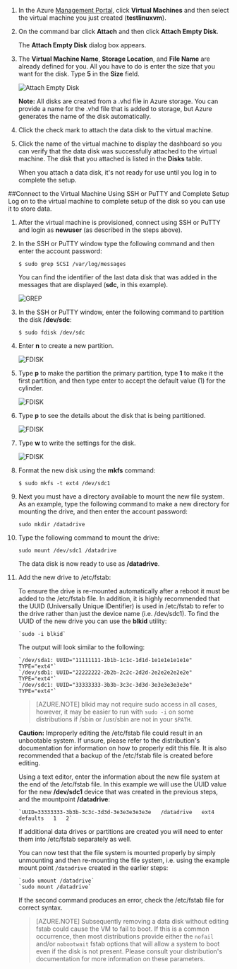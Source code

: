 1. In the Azure [Management Portal](http://manage.windowsazure.com), click **Virtual Machines** and then select the virtual machine you just created (**testlinuxvm**).

2. On the command bar click **Attach** and then click **Attach Empty Disk**.

	The **Attach Empty Disk** dialog box appears.


3. The **Virtual Machine Name**, **Storage Location**, and **File Name** are already defined for you. All you have to do is enter the size that you want for the disk. Type **5** in the **Size** field.

	![Attach Empty Disk][Image2]

	**Note:** All disks are created from a .vhd file in Azure storage. You can provide a name for the .vhd file that is added to storage, but Azure generates the name of the disk automatically.

4. Click the check mark to attach the data disk to the virtual machine.

5. Click the name of the virtual machine to display the dashboard so you can verify that the data disk was successfully attached to the virtual machine. The disk that you attached is listed in the **Disks** table.

	When you attach a data disk, it's not ready for use until you log in to complete the setup.

##Connect to the Virtual Machine Using SSH or PuTTY and Complete Setup
Log on to the virtual machine to complete setup of the disk so you can use it to store data.

1. After the virtual machine is provisioned, connect using SSH or PuTTY and login as **newuser** (as described in the steps above).	


2. In the SSH or PuTTY window type the following command and then enter the account password:

	`$ sudo grep SCSI /var/log/messages`

	You can find the identifier of the last data disk that was added in the messages that are displayed (**sdc**, in this example).

	![GREP][Image4]


3. In the SSH or PuTTY window, enter the following command to partition the disk **/dev/sdc**:

	`$ sudo fdisk /dev/sdc`


4. Enter **n** to create a new partition.

	![FDISK][Image5]


5. Type **p** to make the partition the primary partition, type **1** to make it the first partition, and then type enter to accept the default value (1) for the cylinder.

	![FDISK][Image6]


6. Type **p** to see the details about the disk that is being partitioned.

	![FDISK][Image7]


7. Type **w** to write the settings for the disk.

	![FDISK][Image8]


8. Format the new disk using the **mkfs** command:

	`$ sudo mkfs -t ext4 /dev/sdc1`

9. Next you must have a directory available to mount the new file system. As an example, type the following command to make a new directory for mounting the drive, and then enter the account password:

	`sudo mkdir /datadrive`


10. Type the following command to mount the drive:

	`sudo mount /dev/sdc1 /datadrive`

	The data disk is now ready to use as **/datadrive**.


11. Add the new drive to /etc/fstab:

	To ensure the drive is re-mounted automatically after a reboot it must be added to the /etc/fstab file. In addition, it is highly recommended that the UUID (Universally Unique IDentifier) is used in /etc/fstab to refer to the drive rather than just the device name (i.e. /dev/sdc1). To find the UUID of the new drive you can use the **blkid** utility:
	
		`sudo -i blkid`

	The output will look similar to the following:

		`/dev/sda1: UUID="11111111-1b1b-1c1c-1d1d-1e1e1e1e1e1e" TYPE="ext4"`
		`/dev/sdb1: UUID="22222222-2b2b-2c2c-2d2d-2e2e2e2e2e2e" TYPE="ext4"`
		`/dev/sdc1: UUID="33333333-3b3b-3c3c-3d3d-3e3e3e3e3e3e" TYPE="ext4"`

	>[AZURE.NOTE] blkid may not require sudo access in all cases, however, it may be easier to run with `sudo -i` on some distributions if /sbin or /usr/sbin are not in your `$PATH`.

	**Caution:** Improperly editing the /etc/fstab file could result in an unbootable system. If unsure, please refer to the distribution's documentation for information on how to properly edit this file. It is also recommended that a backup of the /etc/fstab file is created before editing.

	Using a text editor, enter the information about the new file system at the end of the /etc/fstab file.  In this example we will use the UUID value for the new **/dev/sdc1** device that was created in the previous steps, and the mountpoint **/datadrive**:

		`UUID=33333333-3b3b-3c3c-3d3d-3e3e3e3e3e3e   /datadrive   ext4   defaults   1   2`

	If additional data drives or partitions are created you will need to enter them into /etc/fstab separately as well.

	You can now test that the file system is mounted properly by simply unmounting and then re-mounting the file system, i.e. using the example mount point `/datadrive` created in the earlier steps: 

		`sudo umount /datadrive`
		`sudo mount /datadrive`

	If the second command produces an error, check the /etc/fstab file for correct syntax.


	>[AZURE.NOTE] Subsequently removing a data disk without editing fstab could cause the VM to fail to boot. If this is a common occurrence, then most distributions provide either the `nofail` and/or `nobootwait` fstab options that will allow a system to boot even if the disk is not present. Please consult your distribution's documentation for more information on these parameters.


[Image2]: ./media/attach-data-disk-centos-vm-in-portal/AttachDataDiskLinuxVM2.png
[Image4]: ./media/attach-data-disk-centos-vm-in-portal/GrepScsiMessages.png
[Image5]: ./media/attach-data-disk-centos-vm-in-portal/fdisk1.png
[Image6]: ./media/attach-data-disk-centos-vm-in-portal/fdisk2.png
[Image7]: ./media/attach-data-disk-centos-vm-in-portal/fdisk3.png
[Image8]: ./media/attach-data-disk-centos-vm-in-portal/fdisk4.png
[Image9]: ./media/attach-data-disk-centos-vm-in-portal/mkfs.png

